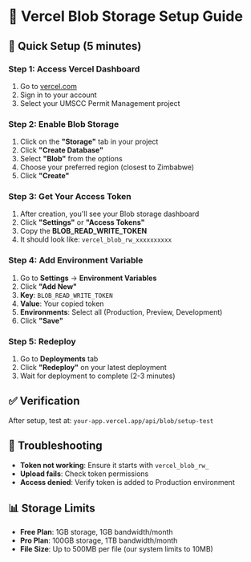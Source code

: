 # 📁 Vercel Blob Storage Setup Guide

## 🎯 Quick Setup (5 minutes)

### Step 1: Access Vercel Dashboard
1. Go to [vercel.com](https://vercel.com)
2. Sign in to your account
3. Select your UMSCC Permit Management project

### Step 2: Enable Blob Storage
1. Click on the **"Storage"** tab in your project
2. Click **"Create Database"**
3. Select **"Blob"** from the options
4. Choose your preferred region (closest to Zimbabwe)
5. Click **"Create"**

### Step 3: Get Your Access Token
1. After creation, you'll see your Blob storage dashboard
2. Click **"Settings"** or **"Access Tokens"**
3. Copy the **BLOB_READ_WRITE_TOKEN**
4. It should look like: `vercel_blob_rw_xxxxxxxxxx`

### Step 4: Add Environment Variable
1. Go to **Settings** → **Environment Variables**
2. Click **"Add New"**
3. **Key**: `BLOB_READ_WRITE_TOKEN`
4. **Value**: Your copied token
5. **Environments**: Select all (Production, Preview, Development)
6. Click **"Save"**

### Step 5: Redeploy
1. Go to **Deployments** tab
2. Click **"Redeploy"** on your latest deployment
3. Wait for deployment to complete (2-3 minutes)

## ✅ Verification
After setup, test at: `your-app.vercel.app/api/blob/setup-test`

## 🔧 Troubleshooting
- **Token not working**: Ensure it starts with `vercel_blob_rw_`
- **Upload fails**: Check token permissions
- **Access denied**: Verify token is added to Production environment

## 📊 Storage Limits
- **Free Plan**: 1GB storage, 1GB bandwidth/month
- **Pro Plan**: 100GB storage, 1TB bandwidth/month
- **File Size**: Up to 500MB per file (our system limits to 10MB)
